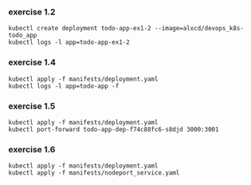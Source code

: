 ### exercise 1.2

```
kubectl create deployment todo-app-ex1-2 --image=alxcd/devops_k8s-todo_app
kubectl logs -l app=todo-app-ex1-2
```

### exercise 1.4

```
kubectl apply -f manifests/deployment.yaml
kubectl logs -l app=todo-app -f
```

### exercise 1.5

```
kubectl apply -f manifests/deployment.yaml
kubectl port-forward todo-app-dep-f74c88fc6-s8djd 3000:3001
```

### exercise 1.6

```
kubectl apply -f manifests/deployment.yaml
kubectl apply -f manifests/nodeport_service.yaml
```